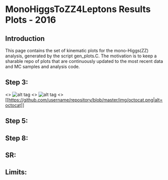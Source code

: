 # MonoHiggsToZZ4Leptons Results Plots - 2016

## Introduction
This page contains the set of kinematic plots for the mono-Higgs(ZZ) analysis, generated by the script gen_plots.C. The motivation is to keep a sharable repo of plots that are continuously updated to the most recent data and MC samples and analysis code. 

## Step 3: 
<> ![alt tag](http://url/to/img.png)
<> ![alt tag](https://raw.githubusercontent.com/username/projectname/branch/path/to/img.png)
<> [[https://github.com/username/repository/blob/master/img/octocat.png|alt=octocat]]

## Step 5:

## Step 8:

## SR:

## Limits:

